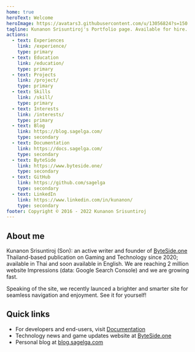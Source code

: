 ```yaml
---
home: true
heroText: Welcome
heroImage: https://avatars3.githubusercontent.com/u/13056824?s=150
tagline: Kunanon Srisuntiroj's Portfolio page. Available for hire.
actions:
  - text: Experiences
    link: /experience/
    type: primary
  - text: Education
    link: /education/
    type: primary
  - text: Projects
    link: /project/
    type: primary
  - text: Skills
    link: /skill/
    type: primary
  - text: Interests
    link: /interests/
    type: primary
  - text: Blog
    link: https://blog.sagelga.com/
    type: secondary
  - text: Documentation
    link: https://docs.sagelga.com/
    type: secondary
  - text: ByteSide
    link: https://www.byteside.one/
    type: secondary
  - text: GitHub
    link: https://github.com/sagelga
    type: secondary
  - text: LinkedIn
    link: https://www.linkedin.com/in/kunanon/
    type: secondary
footer: Copyright © 2016 - 2022 Kunanon Srisuntiroj
---
```


## About me
Kunanon Srisuntiroj (Son): an active writer and founder of [ByteSide.one](https://byteside.one/th/) Thailand-based publication on Gaming and Technology since 2020; available in Thai and soon available in English. We are reaching 2 million website Impressions (data: Google Search Console) and we are growing fast.

Speaking of the site, we recently launced a brighter and smarter site for seamless navigation and enjoyment. See it for yourself!

## Quick links
- For developers and end-users, visit [Documentation](https://docs.sagelga.com/)
- Technology news and game updates website at [ByteSide.one](https://byteside.one/th/)
- Personal blog at [blog.sagelga.com](https://blog.sagelga.com/)


